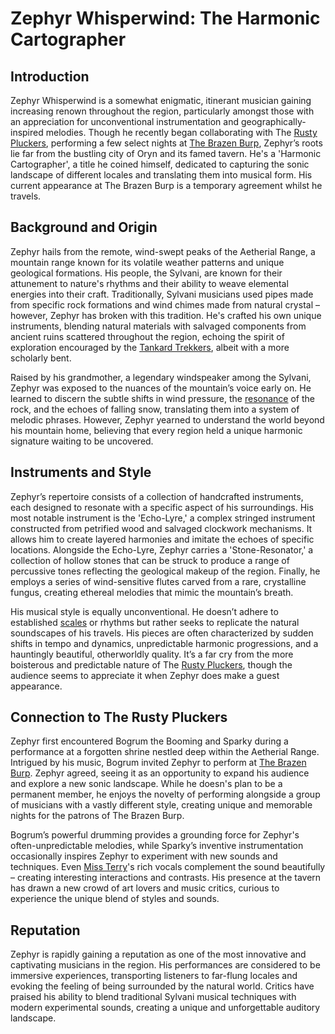 # Zephyr Whisperwind: The Harmonic Cartographer

## Introduction

Zephyr Whisperwind is a somewhat enigmatic, itinerant musician gaining increasing renown throughout the region, particularly amongst those with an appreciation for unconventional instrumentation and geographically-inspired melodies. Though he recently began collaborating with The [Rusty Pluckers](/geography/settlement/city/city-of-or/shop/the-brazen-burp/rusty-pluckers.md), performing a few select nights at [The Brazen Burp](/geography/settlement/city/city-of-or/shop/the-brazen-burp.md), Zephyr’s roots lie far from the bustling city of Oryn and its famed tavern. He's a 'Harmonic Cartographer', a title he coined himself, dedicated to capturing the sonic landscape of different locales and translating them into musical form. His current appearance at The Brazen Burp is a temporary agreement whilst he travels.

## Background and Origin

Zephyr hails from the remote, wind-swept peaks of the Aetherial Range, a mountain range known for its volatile weather patterns and unique geological formations. His people, the Sylvani, are known for their attunement to nature's rhythms and their ability to weave elemental energies into their craft. Traditionally, Sylvani musicians used pipes made from specific rock formations and wind chimes made from natural crystal – however, Zephyr has broken with this tradition. He's crafted his own unique instruments, blending natural materials with salvaged components from ancient ruins scattered throughout the region, echoing the spirit of exploration encouraged by the [Tankard Trekkers](/structure/society/profession/tankard-trekkers.md), albeit with a more scholarly bent.

Raised by his grandmother, a legendary windspeaker among the Sylvani, Zephyr was exposed to the nuances of the mountain’s voice early on. He learned to discern the subtle shifts in wind pressure, the [resonance](/generated/resonance/resonance.md) of the rock, and the echoes of falling snow, translating them into a system of melodic phrases. However, Zephyr yearned to understand the world beyond his mountain home, believing that every region held a unique harmonic signature waiting to be uncovered. 

## Instruments and Style

Zephyr’s repertoire consists of a collection of handcrafted instruments, each designed to resonate with a specific aspect of his surroundings. His most notable instrument is the 'Echo-Lyre,' a complex stringed instrument constructed from petrified wood and salvaged clockwork mechanisms. It allows him to create layered harmonies and imitate the echoes of specific locations. Alongside the Echo-Lyre, Zephyr carries a 'Stone-Resonator,' a collection of hollow stones that can be struck to produce a range of percussive tones reflecting the geological makeup of the region. Finally, he employs a series of wind-sensitive flutes carved from a rare, crystalline fungus, creating ethereal melodies that mimic the mountain’s breath. 

His musical style is equally unconventional. He doesn’t adhere to established [scales](/geography/landmark/scale.md) or rhythms but rather seeks to replicate the natural soundscapes of his travels. His pieces are often characterized by sudden shifts in tempo and dynamics, unpredictable harmonic progressions, and a hauntingly beautiful, otherworldly quality. It’s a far cry from the more boisterous and predictable nature of The [Rusty Pluckers](/geography/settlement/city/city-of-or/shop/the-brazen-burp/rusty-pluckers.md), though the audience seems to appreciate it when Zephyr does make a guest appearance.

## Connection to The Rusty Pluckers

Zephyr first encountered Bogrum the Booming and Sparky during a performance at a forgotten shrine nestled deep within the Aetherial Range. Intrigued by his music, Bogrum invited Zephyr to perform at [The Brazen Burp](/geography/settlement/city/city-of-or/shop/the-brazen-burp.md). Zephyr agreed, seeing it as an opportunity to expand his audience and explore a new sonic landscape. While he doesn's plan to be a permanent member, he enjoys the novelty of performing alongside a group of musicians with a vastly different style, creating unique and memorable nights for the patrons of The Brazen Burp. 

Bogrum’s powerful drumming provides a grounding force for Zephyr's often-unpredictable melodies, while Sparky’s inventive instrumentation occasionally inspires Zephyr to experiment with new sounds and techniques. Even [Miss Terry](/being/character/miss-terry.md)'s rich vocals complement the sound beautifully – creating interesting interactions and contrasts. His presence at the tavern has drawn a new crowd of art lovers and music critics, curious to experience the unique blend of styles and sounds. 

## Reputation

Zephyr is rapidly gaining a reputation as one of the most innovative and captivating musicians in the region. His performances are considered to be immersive experiences, transporting listeners to far-flung locales and evoking the feeling of being surrounded by the natural world. Critics have praised his ability to blend traditional Sylvani musical techniques with modern experimental sounds, creating a unique and unforgettable auditory landscape.

